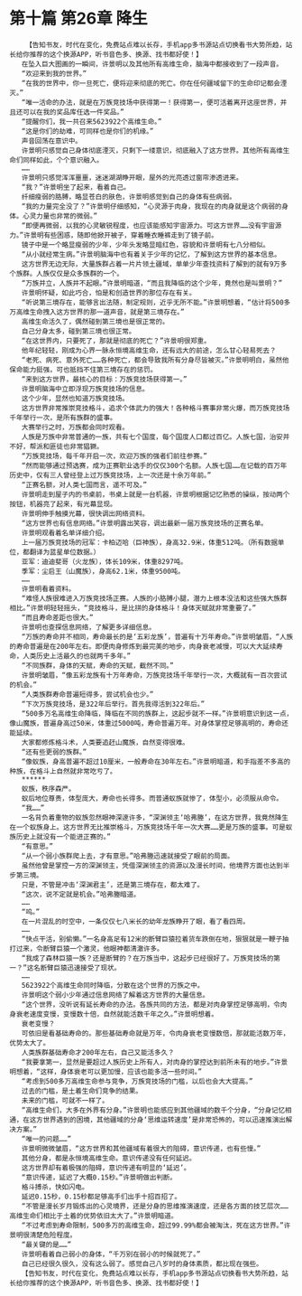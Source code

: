 # 第十篇 第26章 降生
        【告知书友，时代在变化，免费站点难以长存，手机app多书源站点切换看书大势所趋，站长给你推荐的这个换源APP，听书音色多、换源、找书都好使！】
       在坠入巨大图画的一瞬间，许景明以及其他所有高维生命，脑海中都接收到了一段声音。
       “欢迎来到我的世界。”
       “在我的世界中，你一旦死亡，便将迎来彻底的死亡。你在任何疆域留下的生命印记都会湮灭。”
       “唯一活命的办法，就是在万族竞技场中获得第一！获得第一，便可活着离开这座世界，并且还可以在我的奖品库任选一件奖品。”
       “提醒你们，我一共召来5623922个高维生命。”
       “这是你们的劫难，可同样也是你们的机缘。”
       声音回荡在意识中。
       许景明只感觉自己身体彻底湮灭，只剩下一缕意识，彻底融入了这方世界。其他所有高维生命们同样如此，个个意识融入。
       ……
       许景明只感觉浑浑噩噩，迷迷湖湖睁开眼，屋外的光亮透过窗帘渗透进来。
       “我？”许景明坐了起来，看着自己。
       纤细瘦弱的胳膊，略显苍白的肤色，许景明感觉到自己的身体有些病弱。
       “我的力量完全没了？”许景明仔细感知，“心灵源于肉身，我现在的肉身就是这个病弱的身体。心灵力量也非常的微弱。”
       “即便再微弱，以我的心灵敏锐程度，也应该能感知宇宙源力。可这方世界……没有宇宙源力。”许景明有些困惑，随即他掀开被子，穿着睡衣睡裤走到了镜子前。
       镜子中是一个略显瘦弱的少年，少年头发略显暗红色，容貌和许景明有七八分相似。
       “从小就经常生病。”许景明脑海中也有着关于少年的记忆，了解到这方世界的基本信息。
       这方世界无边无际，大量族群占着一片片领土疆域，单单少年查找资料了解到的就有9万多个族群。人族仅仅是众多族群的一个。
       “万族并立，人族并不起眼。”许景明暗道，“而且我降临的这个少年，竟然也是叫景明？”
       许景明怀疑，如此巧合，怕是和创造世界的那位存在有关。
       “听说第三境存在，能够言出法随，制定规则，近乎无所不能。”许景明想着，“估计将500多万高维生命拽入这方世界的那一道声音，就是第三境存在。”
       高维生命活久了，偶然碰到第三境也是很正常的。
       自己分身太多，碰到第三境也很正常。
       “在这世界内，只要死了，那就是彻底的死亡？”许景明很郑重。
       他年纪轻轻，刚成为心界一脉永恒境高维生命，还有远大的前途，怎么甘心轻易死去？
       “老死、病死、意外死亡……各种死亡，都会导致我所有分身尽皆被灭。”许景明明白，虽然他保命能力挺强，可也抵挡不住第三境存在的惩罚。
       “来到这方世界，最核心的目标：万族竞技场获得第一。”
       许景明脑海中立即浮现万族竞技场的信息。
       这个少年，显然也知道万族竞技场。
       这方世界非常推崇竞技格斗，追求个体武力的强大！各种格斗赛事非常火爆，而万族竞技场千年举行一次，是所有族群的盛事。
       大赛举行之时，万族都会同时观看。
       人族是万族中非常普通的一族，共有七个国度，每个国度人口都过百亿。人族七国，治安并不好，帮派和匪徒也非常猖獗。
       “万族竞技场，每千年开启一次，欢迎万族的强者们前往参赛。”
       “然而能够通过预选赛，成为正赛职业选手的仅仅300个名额。人族七国……在记载的百万年历史中，仅有三人曾经登上过万族竞技场，上一次还是十余万年前。”
       “正赛名额，对人类七国而言，遥不可及。”
       许景明走到屋子内的书桌前，书桌上就是一台机器，许景明根据记忆熟悉的操纵，按动两个按钮，机器亮了起来，有光幕显现。
       许景明伸手触摸光幕，很快调出网络资料。
       “这方世界也有信息网络。”许景明露出笑容，调出最新一届万族竞技场的正赛名单。
       许景明观看着名单详细介绍。
       上一届万族竞技场的冠军：卡柏迈哈（巨神族），身高32.9米，体重512吨。（所有数据单位，都翻译为蓝星单位数据。）
       亚军：迪迪斐哥（火龙族），体长109米，体重8297吨。
       季军：尘启王（山魔族），身高62.1米，体重9500吨。
       ……
       许景明看着资料。
       “难怪人族很难进入万族竞技场正赛。人族的小胳膊小腿，潜力上根本没法和这些强大族群相比。”许景明轻轻摇头，“竞技格斗，是比拼的身体格斗！身体天赋就非常重要了。”
       “而且寿命差距也很大。”
       许景明也查探信息网络，了解更多详细信息。
       “万族的寿命并不相同，寿命最长的是‘五彩龙族’，普遍有十万年寿命。”许景明皱眉，“人族的寿命普遍是在200年左右。即便肉身修炼到最完美的地步，肉身衰老减慢，可以大大延续寿命，人类历史上活最久的也就两千多年。”
       “不同族群，身体的天赋，寿命的天赋，截然不同。”
       许景明皱眉，“像五彩龙族有十万年寿命，万族竞技场千年举行一次，大概就有一百次尝试的机会。”
       “人类族群寿命普遍短得多，尝试机会也少。”
       “下次万族竞技场，是322年后举行。首先我得活到322年后。”
       “500多万名高维生命降临，降临在不同的族群上，这起步就不一样。”许景明意识到这一点，像山魔族，普遍身高过50米，体重过5000吨，寿命普遍万年。对身体掌控足够高明的，寿命还能延续。
       大家都修炼格斗术，人类要追赶山魔族，自然变得很难。
       “还有些更弱的族群。”
       “像蚁族，身高普遍不超过10厘米，一般寿命在30年左右。”许景明暗道，和手指差不多高的种族，在格斗上自然就非常吃亏了。
       ******
       蚁族，秩序森严。
       蚁后地位尊贵，体型庞大，寿命也长得多。而普通蚁族就惨了，体型小，必须服从命令。
       “我……”
       一名背负着重物的蚁族忽然眼神深邃许多，“深渊领主‘哈弗塍’，在这方世界，我竟然降生在一个蚁族身上。这方世界无比推崇格斗，万族竞技场千年一次大赛……更是万族的盛事。可是蚁族历史上就没有一个能进正赛的。”
       “有意思。”
       “从一个弱小族群爬上去，才有意思。”哈弗塍迅速就接受了眼前的局面。
       虽然他曾是掌控一方的深渊领主，凭借深渊领主的资源以及漫长时间，他境界方面也达到半步第三境。
       只是，不管是冲击‘深渊君主’，还是第三境存在，都太难了。
       “这次，说不定就是机会。”哈弗塍暗道。
       ……
       “呜。”
       在一片混乱的时空中，一条仅仅七八米长的幼年龙族睁开了眼，看了看四周。
       ……
       “快点干活，别偷懒。”一名身高足有12米的断臂巨猿拉着货车跌倒在地，狠狠就是一鞭子抽打过来，令断臂巨猿一个激灵，他眼神都清澈许多。
       “我成了森林巨猿一族？还是断臂的？在万族当中，这起步已经很好了。万族竞技场的第一？”这名断臂巨猿迅速接受了现状。
       ……
       5623922个高维生命同时降临，分散在这个世界的万族之中。
       许景明这个弱小少年通过信息网络了解着这方世界的大量信息。
       “这个世界，没听说有延长寿命的办法。各族共同的方法，都是对肉身掌控足够高明，令肉身衰老速度变慢，变慢数十倍，自然就能活数千年之久。”许景明想着。
       衰老变慢？
       可依旧是看基础寿命的。那些基础寿命就是万年，令肉身衰老变慢数倍，那就能活数万年，优势太大了。
       人类族群基础寿命才200年左右，自己又能活多久？
       “我要拿第一，显然是要超过人族历史上所有人，对肉身的掌控达到前所未有的地步。”许景明想着，“这样，身体衰老可以更加慢，应该也能多活一些时间。”
       “考虑到500多万高维生命参与竞争，万族竞技场的门槛，以后也会大大提高。”
       过去的门槛，是土着生命们竞争的结果。
       未来的门槛，可就不一样了。
       “高维生命们，大多在外界有分身。”许景明也能感应到其他疆域的数千个分身，“分身记忆相通，在这方世界遇到的困境，其他疆域的分身‘思维运转速度’是非常恐怖的，可以迅速推演出解决方案。”
       “唯一的问题……”
       许景明微微皱眉，“这方世界和其他疆域有着很大的阻碍，意识传递，也有些慢。”
       其他分身，都是永恒境高维生命。意识传递没有任何延迟。
       这方世界却有着极强的阻碍，意识传递有明显的‘延迟’。
       “意识传递，延迟了大概0.15秒。”许景明做出判断。
       格斗搏杀，快如闪电。
       延迟0.15秒，0.15秒都足够高手们出手十招百招了。
       “不管是漫长岁月锻炼出的心灵境界，还是分身的思维推演速度，还是各方面的技艺层次……高维生命们相比于土着的优势依旧太大了。”许景明暗道。
       “不过考虑到寿命限制，500多万的高维生命，超过99.99%都会被淘汰，死在这方世界。”许景明很清楚危险程度。
       “最关键的是……”
       许景明看着自己弱小的身体，“千万别在弱小的时候就死了。”
       自己已经很久很久，没有这么弱了。感觉自己八岁时的身体素质，都比现在强些。
       【告知书友，时代在变化，免费站点难以长存，手机app多书源站点切换看书大势所趋，站长给你推荐的这个换源APP，听书音色多、换源、找书都好使！】